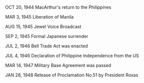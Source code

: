 OCT 20, 1944
MacArthur's return to the Philippines

MAR 3, 1945
Liberation of Manila

AUG 15, 1945
Jewel Voice Broadcast

SEP 2, 1945
Formal Japanese surrender

JUL 2, 1946
Bell Trade Act was enacted

JUL 4, 1946
Declaration of Philippine Independence from the US

MAR 14, 1947
Military Base Agreement was passed

JAN 28, 1948
Release of Proclamation No.51 by President Roxas